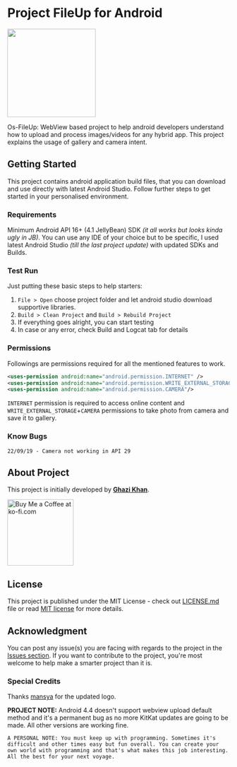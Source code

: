 # Project FileUp for Android

<img src="Logotype primary.png" width="200" height="" />

Os-FileUp: WebView based project to help android developers understand how to upload and process images/videos for any hybrid app. This project explains the usage of gallery and camera intent.

## Getting Started
This project contains android application build files, that you can download and use directly with latest Android Studio. Follow further steps to get started in your personalised environment.

### Requirements
Minimum Android API 16+ (4.1 JellyBean) SDK *(it all works but looks kinda ugly in JB)*.
You can use any IDE of your choice but to be specific, I used latest Android Studio *(till the last project update)* with updated SDKs and Builds.

### Test Run
Just putting these basic steps to help starters:
1. `File > Open` choose project folder and let android studio download supportive libraries.
2. `Build > Clean Project` and `Build > Rebuild Project`
3. If everything goes alright, you can start testing
4. In case or any error, check Build and Logcat tab for details

### Permissions
Followings are permissions required for all the mentioned features to work.
```xml
<uses-permission android:name="android.permission.INTERNET" />
<uses-permission android:name="android.permission.WRITE_EXTERNAL_STORAGE"/>
<uses-permission android:name="android.permission.CAMERA"/>
```
`INTERNET` permission is required to access online content and `WRITE_EXTERNAL_STORAGE`+`CAMERA` permissions to take photo from camera and save it to gallery.

### Know Bugs
```
22/09/19 - Camera not working in API 29
```

## About Project

This project is initially developed by **[Ghazi Khan](https://mgks.dev)**.

<a href="https://ko-fi.com/mgksdev" target="_blank" title="Buy me a Coffee"><img width="150" style="border:0px;width:150px;" src="https://az743702.vo.msecnd.net/cdn/kofi2.png?v=0" border="0" alt="Buy Me a Coffee at ko-fi.com" /></a>

## License
This project is published under the MIT License - check out [LICENSE.md](LICENSE.md) file or read [MIT license](https://opensource.org/licenses/MIT) for more details.

## Acknowledgment
You can post any issue(s) you are facing with regards to the project in the [Issues section](https://github.com/mgks/Os-FileUp/issues).
If you want to contribute to the project, you're most welcome to help make a smarter project than it is.

### Special Credits
Thanks [mansya](https://github.com/mansya) for the updated logo.

**PROJECT NOTE:** Android 4.4 doesn't support webview upload default method and it's a permanent bug as no more KitKat updates are going to be made. All other versions are working fine.

`A PERSONAL NOTE: You must keep up with programming. Sometimes it's difficult and other times easy but fun overall. You can create your own world with programming and that's what makes this job interesting. All the best for your next voyage.`
